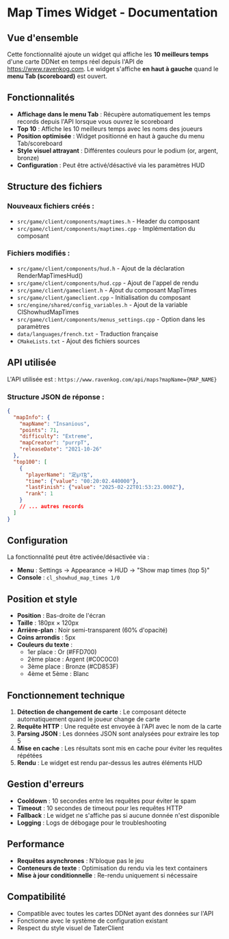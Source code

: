 # Map Times Widget - Documentation

## Vue d'ensemble

Cette fonctionnalité ajoute un widget qui affiche les **10 meilleurs temps** d'une carte DDNet en temps réel depuis l'API de https://www.ravenkog.com. Le widget s'affiche **en haut à gauche** quand le **menu Tab (scoreboard)** est ouvert.

## Fonctionnalités

- **Affichage dans le menu Tab** : Récupère automatiquement les temps records depuis l'API lorsque vous ouvrez le scoreboard
- **Top 10** : Affiche les 10 meilleurs temps avec les noms des joueurs
- **Position optimisée** : Widget positionné en haut à gauche du menu Tab/scoreboard
- **Style visuel attrayant** : Différentes couleurs pour le podium (or, argent, bronze)
- **Configuration** : Peut être activé/désactivé via les paramètres HUD

## Structure des fichiers

### Nouveaux fichiers créés :
- `src/game/client/components/maptimes.h` - Header du composant
- `src/game/client/components/maptimes.cpp` - Implémentation du composant

### Fichiers modifiés :
- `src/game/client/components/hud.h` - Ajout de la déclaration RenderMapTimesHud()
- `src/game/client/components/hud.cpp` - Ajout de l'appel de rendu
- `src/game/client/gameclient.h` - Ajout du composant MapTimes
- `src/game/client/gameclient.cpp` - Initialisation du composant
- `src/engine/shared/config_variables.h` - Ajout de la variable ClShowhudMapTimes
- `src/game/client/components/menus_settings.cpp` - Option dans les paramètres
- `data/languages/french.txt` - Traduction française
- `CMakeLists.txt` - Ajout des fichiers sources

## API utilisée

L'API utilisée est : `https://www.ravenkog.com/api/maps?mapName={MAP_NAME}`

### Structure JSON de réponse :
```json
{
  "mapInfo": {
    "mapName": "Insanious",
    "points": 71,
    "difficulty": "Extreme",
    "mapCreator": "purrpT",
    "releaseDate": "2021-10-26"
  },
  "top100": [
    {
      "playerName": "定℘Ƭ͢Ʀ",
      "time": {"value": "00:20:02.440000"},
      "lastFinish": {"value": "2025-02-22T01:53:23.000Z"},
      "rank": 1
    }
    // ... autres records
  ]
}
```

## Configuration

La fonctionnalité peut être activée/désactivée via :
- **Menu** : Settings → Appearance → HUD → "Show map times (top 5)"
- **Console** : `cl_showhud_map_times 1/0`

## Position et style

- **Position** : Bas-droite de l'écran
- **Taille** : 180px × 120px
- **Arrière-plan** : Noir semi-transparent (60% d'opacité)
- **Coins arrondis** : 5px
- **Couleurs du texte** :
  - 1er place : Or (#FFD700)
  - 2ème place : Argent (#C0C0C0)
  - 3ème place : Bronze (#CD853F)
  - 4ème et 5ème : Blanc

## Fonctionnement technique

1. **Détection de changement de carte** : Le composant détecte automatiquement quand le joueur change de carte
2. **Requête HTTP** : Une requête est envoyée à l'API avec le nom de la carte
3. **Parsing JSON** : Les données JSON sont analysées pour extraire les top 5
4. **Mise en cache** : Les résultats sont mis en cache pour éviter les requêtes répétées
5. **Rendu** : Le widget est rendu par-dessus les autres éléments HUD

## Gestion d'erreurs

- **Cooldown** : 10 secondes entre les requêtes pour éviter le spam
- **Timeout** : 10 secondes de timeout pour les requêtes HTTP
- **Fallback** : Le widget ne s'affiche pas si aucune donnée n'est disponible
- **Logging** : Logs de débogage pour le troubleshooting

## Performance

- **Requêtes asynchrones** : N'bloque pas le jeu
- **Conteneurs de texte** : Optimisation du rendu via les text containers
- **Mise à jour conditionnelle** : Re-rendu uniquement si nécessaire

## Compatibilité

- Compatible avec toutes les cartes DDNet ayant des données sur l'API
- Fonctionne avec le système de configuration existant
- Respect du style visuel de TaterClient
